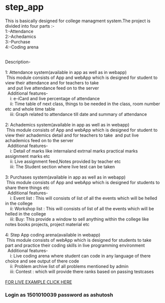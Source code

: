 # step_app
This is basically designed for college managment system.The project is divided into four parts :-<br>
1:-Attendance<br>
2:-Achedamics<br>
3:-Purchase<br>
4:-Coding arena<br><br>

Description-<br><br>
1: Attendance system(available in app as well as in webapp)<br>
   &nbsp;This module consists of App and webApp which is designed for student to view their attendance and for teachers to take<br>&nbsp; and put live attendance feed on to the server<br>
  &nbsp;&nbsp;Additional features-<br>
    &nbsp;&nbsp;&nbsp;    i:  e-iCard and live percentage of attendance<br>
    &nbsp;&nbsp;&nbsp;   ii: Time table of next class, things to be needed in the class, room number etc and whole time table<br>
    &nbsp;&nbsp;&nbsp;  iii: Graph related to attendance till date and summary of attendance<br><br>
 2: Achademics system(available in app as well as in webapp)<br>
   &nbsp;This module consists of App and webApp which is designed for student to view their achademics detail and for teachers to take&nbsp; and put live achademics feed on to the server<br>
  &nbsp;&nbsp;Additional features-<br>
    &nbsp;&nbsp;&nbsp;    i: Detail of marks like internaland extrnal marks practical marks assignment marks etc<br>
    &nbsp;&nbsp;&nbsp;   ii: Live assignment feed,Notes provided by teacher etc<br>
    &nbsp;&nbsp;&nbsp;  iii: The Student section where live test can be taken<br><br>
 3: Purchases system(available in app as well as in webapp)<br>
   &nbsp;This module consists of App and webApp which is designed for students to share there things etc<br>
  &nbsp;&nbsp;Additional features-<br>
    &nbsp;&nbsp;&nbsp;    i: Event list : This will consists of list of all the events which will be helled in the college<br>
    &nbsp;&nbsp;&nbsp;   ii: Workshop list : This will consists of list of all the events which will be helled in the college<br>
    &nbsp;&nbsp;&nbsp;  iii: Buy: This provide a window to sell anything within the college like notes books projects, project material etc<br> <br>
    4: Step App coding arena(available in  webapp)<br>
   &nbsp;This module consists of webApp which is designed for students to take part and practice their coding skills in live programming environment<br>
  &nbsp;&nbsp;Additional features-<br>
    &nbsp;&nbsp;&nbsp;    i: Live coding arena where student can code in any language of there choice and see output of there code<br>
    &nbsp;&nbsp;&nbsp;   ii: Problem archive list of all problems mentioned by admin<br>
    &nbsp;&nbsp;&nbsp;  iii: Contest : which will provide there ranks based on passing testcases<br> <br>
    <a href="http://115.248.44.182/moodleugi/as/" target="_blank">FOR LIVE EXAMPLE CLICK HERE</a>
   <br>
   <h3>Login as 1501010039 password as ashutosh</h3>
          
    
